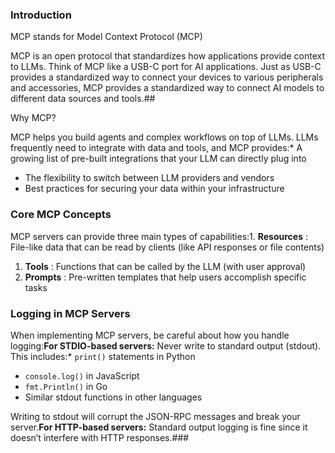 ### Introduction

MCP stands for  Model Context Protocol (MCP)

MCP is an open protocol that standardizes how applications provide context to LLMs. Think of MCP like a USB-C port for AI applications. Just as USB-C provides a standardized way to connect your devices to various peripherals and accessories, MCP provides a standardized way to connect AI models to different data sources and tools.##

Why MCP?

MCP helps you build agents and complex workflows on top of LLMs. LLMs frequently need to integrate with data and tools, and MCP provides:* A growing list of pre-built integrations that your LLM can directly plug into

* The flexibility to switch between LLM providers and vendors
* Best practices for securing your data within your infrastructure

### Core MCP Concepts

MCP servers can provide three main types of capabilities:1.  **Resources** : File-like data that can be read by clients (like API responses or file contents)

1. **Tools** : Functions that can be called by the LLM (with user approval)
2. **Prompts** : Pre-written templates that help users accomplish specific tasks

### Logging in MCP Servers

When implementing MCP servers, be careful about how you handle logging:**For STDIO-based servers:** Never write to standard output (stdout). This includes:* `print()` statements in Python

* `console.log()` in JavaScript
* `fmt.Println()` in Go
* Similar stdout functions in other languages

Writing to stdout will corrupt the JSON-RPC messages and break your server.**For HTTP-based servers:** Standard output logging is fine since it doesn’t interfere with HTTP responses.###
